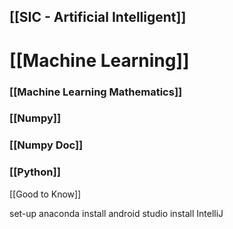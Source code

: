 
## [[SIC - Artificial Intelligent]]


# [[Machine Learning]]
### [[Machine Learning Mathematics]] 

### [[Numpy]]
### [[Numpy Doc]]

### [[Python]]


[[Good to Know]]

set-up anaconda
install android studio
install IntelliJ